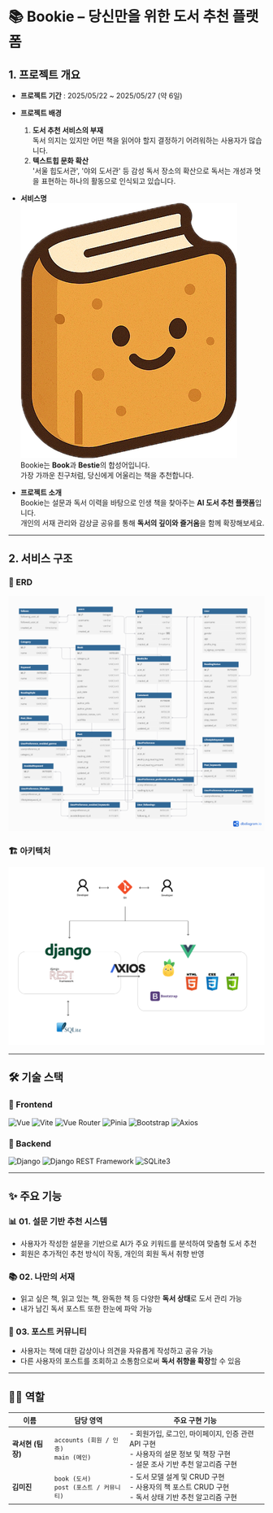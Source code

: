 # 📚 Bookie – 당신만을 위한 도서 추천 플랫폼

## 1. 프로젝트 개요

- **프로젝트 기간** : 2025/05/22 ~ 2025/05/27 (약 6일)

- **프로젝트 배경**
  1. **도서 추천 서비스의 부재**  
     독서 의지는 있지만 어떤 책을 읽어야 할지 결정하기 어려워하는 사용자가 많습니다.
  2. **텍스트힙 문화 확산**  
     '서울 힙도서관', '야외 도서관' 등 감성 독서 장소의 확산으로 독서는 개성과 멋을 표현하는 하나의 활동으로 인식되고 있습니다.

- **서비스명**  
  ![서비스 로고](./README_image/mini_bookie.png)  
  Bookie는 **Book**과 **Bestie**의 합성어입니다.  
  가장 가까운 친구처럼, 당신에게 어울리는 책을 추천합니다.

- **프로젝트 소개**  
  Bookie는 설문과 독서 이력을 바탕으로 인생 책을 찾아주는 **AI 도서 추천 플랫폼**입니다.  
  개인의 서재 관리와 감상글 공유를 통해 **독서의 깊이와 즐거움**을 함께 확장해보세요.

---

## 2. 서비스 구조

### 📌 ERD
![ERD 이미지](./README_image/ERD.png)

### 🏗 아키텍처
![아키텍처 이미지](./README_image/Architecture.png)

---

## 🛠 기술 스택

### 🔸 Frontend  
![Vue](https://img.shields.io/badge/Vue_3-4FC08D?style=flat-square&logo=vue.js&logoColor=white)
![Vite](https://img.shields.io/badge/Vite-646CFF?style=flat-square&logo=vite&logoColor=white)
![Vue Router](https://img.shields.io/badge/Vue_Router-4FC08D?style=flat-square&logo=vue.js&logoColor=white)
![Pinia](https://img.shields.io/badge/Pinia-FFD859?style=flat-square)
![Bootstrap](https://img.shields.io/badge/Bootstrap_5-7952B3?style=flat-square&logo=bootstrap&logoColor=white)
![Axios](https://img.shields.io/badge/Axios-5A29E4?style=flat-square)

### 🔹 Backend  
![Django](https://img.shields.io/badge/Django_4-092E20?style=flat-square&logo=django&logoColor=white)
![Django REST Framework](https://img.shields.io/badge/DRF-E23C29?style=flat-square)
![SQLite3](https://img.shields.io/badge/SQLite3-003B57?style=flat-square&logo=sqlite&logoColor=white)

---

## ✨ 주요 기능

### 📊 01. 설문 기반 추천 시스템
- 사용자가 작성한 설문을 기반으로 AI가 주요 키워드를 분석하여 맞춤형 도서 추천
- 회원은 추가적인 추천 방식이 작동, 개인의 회원 독서 취향 반영

### 📚 02. 나만의 서재
- 읽고 싶은 책, 읽고 있는 책, 완독한 책 등 다양한 **독서 상태**로 도서 관리 가능
- 내가 남긴 독서 포스트 또한 한눈에 파악 가능

### 💬 03. 포스트 커뮤니티
- 사용자는 책에 대한 감상이나 의견을 자유롭게 작성하고 공유 가능
- 다른 사용자의 포스트를 조회하고 소통함으로써 **독서 취향을 확장**할 수 있음

---

## 🧑‍💻 역할

| 이름             | 담당 영역                                   | 주요 구현 기능                                                                                                                 |
| ---------------- | ------------------------------------------- | ------------------------------------------------------------------------------------------------------------------------------ |
| **곽서현 (팀장)** | `accounts (회원 / 인증)`<br>`main (메인)`   | - 회원가입, 로그인, 마이페이지, 인증 관련 API 구현<br>- 사용자의 설문 정보 및 책장 구현<br>- 설문 조사 기반 추천 알고리즘 구현 |
| **김미진**       | `book (도서)`<br>`post (포스트 / 커뮤니티)` | - 도서 모델 설계 및 CRUD 구현<br>- 사용자의 책 포스트 CRUD 구현<br>- 독서 상태 기반 추천 알고리즘 구현                         |

